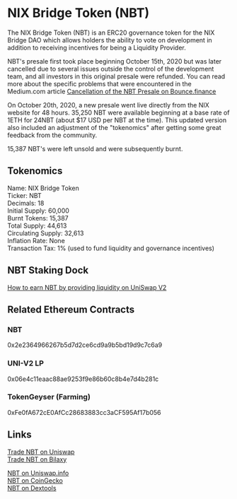 # NIX Bridge Token \(NBT\)

The NIX Bridge Token \(NBT\) is an ERC20 governance token for the NIX Bridge DAO which allows holders the ability to vote on development in addition to receiving incentives for being a Liquidity Provider.

NBT's presale first took place beginning October 15th, 2020 but was later cancelled due to several issues outside the control of the development team, and all investors in this original presale were refunded. You can read more about the specific problems that were encountered in the Medium.com article [Cancellation of the NBT Presale on Bounce.finance](https://nixplatform.medium.com/cancellation-of-the-nbt-presale-on-bounce-finance-7a144e64ba79)

On October 20th, 2020, a new presale went live directly from the NIX website for 48 hours. 35,250 NBT were available beginning at a base rate of 1ETH for 24NBT \(about $17 USD per NBT at the time\). This updated version also included an adjustment of the "tokenomics" after getting some great feedback from the community.

15,387 NBT's were left unsold and were subsequently burnt.

## Tokenomics

Name: NIX Bridge Token  
Ticker: NBT  
Decimals: 18  
Initial Supply: 60,000  
Burnt Tokens: 15,387  
Total Supply: 44,613  
Circulating Supply: 32,613  
Inflation Rate: None  
Transaction Tax: 1% \(used to fund liquidity and governance incentives\)

## NBT Staking Dock

[How to earn NBT by providing liquidity on UniSwap V2](https://nixplatform.medium.com/launch-of-nix-bridge-token-introduction-of-nbt-dock-56eb21a11d18)

## Related Ethereum Contracts

### NBT

0x2e2364966267b5d7d2ce6cd9a9b5bd19d9c7c6a9

### UNI-V2 LP

0x06e4c11eaac88ae9253f9e86b60c8b4e7d4b281c

### TokenGeyser \(Farming\)

0xFe0fA672cE0AfCc28683883cc3aCF595Af17b056

## Links

[Trade NBT on Uniswap](https://app.uniswap.org/#/swap?inputCurrency=0x2e2364966267b5d7d2ce6cd9a9b5bd19d9c7c6a9)  
[Trade NBT on Bilaxy](https://bilaxy.com/trade/NBT_ETH)  
  
[NBT on Uniswap.info](https://info.uniswap.org/pair/0x06e4c11eaac88ae9253f9e86b60c8b4e7d4b281c)  
[NBT on CoinGecko](https://www.coingecko.com/en/coins/nix-bridge-token)  
[NBT on Dextools](https://www.dextools.io/app/uniswap/pair-explorer/0x06e4c11eaac88ae9253f9e86b60c8b4e7d4b281c)

